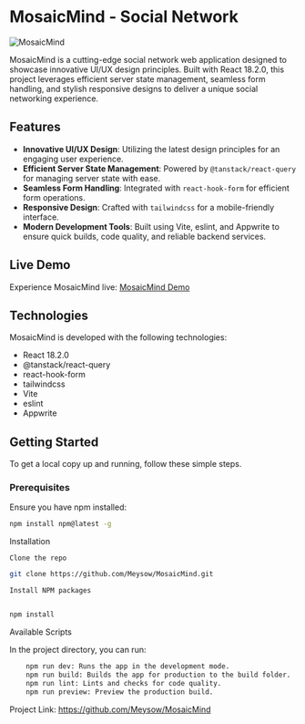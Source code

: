 # MosaicMind - Social Network

![MosaicMind](https://tdportfolio-self.vercel.app/assets/projects/MosaicMind.png)

MosaicMind is a cutting-edge social network web application designed to showcase innovative UI/UX design principles. Built with React 18.2.0, this project leverages efficient server state management, seamless form handling, and stylish responsive designs to deliver a unique social networking experience.

## Features

- **Innovative UI/UX Design**: Utilizing the latest design principles for an engaging user experience.
- **Efficient Server State Management**: Powered by `@tanstack/react-query` for managing server state with ease.
- **Seamless Form Handling**: Integrated with `react-hook-form` for efficient form operations.
- **Responsive Design**: Crafted with `tailwindcss` for a mobile-friendly interface.
- **Modern Development Tools**: Built using Vite, eslint, and Appwrite to ensure quick builds, code quality, and reliable backend services.

## Live Demo

Experience MosaicMind live: [MosaicMind Demo](https://mosaic-mind.vercel.app)

## Technologies

MosaicMind is developed with the following technologies:

- React 18.2.0
- @tanstack/react-query
- react-hook-form
- tailwindcss
- Vite
- eslint
- Appwrite

## Getting Started

To get a local copy up and running, follow these simple steps.

### Prerequisites

Ensure you have npm installed:

```bash
npm install npm@latest -g
```

Installation

    Clone the repo

```bash
git clone https://github.com/Meysow/MosaicMind.git
```

    Install NPM packages

```bash

npm install
```

Available Scripts

In the project directory, you can run:

```bash
    npm run dev: Runs the app in the development mode.
    npm run build: Builds the app for production to the build folder.
    npm run lint: Lints and checks for code quality.
    npm run preview: Preview the production build.
```

Project Link: https://github.com/Meysow/MosaicMind
